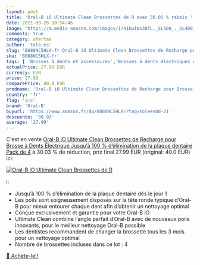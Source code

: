 ```yaml
---
layout: post
title: 'Oral-B iO Ultimate Clean Brossettes de R avec 30.03 % rabais '
date: 2021-09-28 10:54:46
image: 'https://m.media-amazon.com/images/I/41KwiWx30TL._SL500_._SL400_.jpg'
comments: true
category: ofertas
author: 'tole.es'
slug: 'B088NC5HLX-fr Oral-B iO Ultimate Clean Brossettes de Recharge pour...'
sku: 'B088NC5HLX-fr'
tags: [ 'Brosses à dents et accessoires','Brosses à dents électriques et accessoires','Brossettes de rechange','Hygiène dentaire','Hygiène et Santé','oral-b', ]
actualPrice: 27.99 EUR
currency: EUR
price: 27.99
comparePrice: 40.0 EUR
prodname: 'Oral-B iO Ultimate Clean Brossettes de Recharge pour Brosse à Dents Électrique Jusqu’à 100 % d’élimination de la plaque dentaire  Pack de 4'
country: 'fr'
flag: '🇫🇷'
brand: 'Oral-B'
buyurl: 'https://www.amazon.fr/dp/B088NC5HLX/?tag=tolees0d-21'
descuento: '30.03'
average: '27.99'
---
```


C'est en vente [Oral-B iO Ultimate Clean Brossettes de Recharge pour Brosse à Dents Électrique Jusqu’à 100 % d’élimination de la plaque dentaire  Pack de 4](https://www.amazon.fr/dp/B088NC5HLX/?tag=tolees0d-21)  à  30.03 % de réduction, prix final  27.99 EUR (original: 40.0 EUR) ici:

[![Oral-B iO Ultimate Clean Brossettes de R](https://m.media-amazon.com/images/I/41KwiWx30TL._SL500_._SL400_.jpg)](https://www.amazon.fr/dp/B088NC5HLX/?tag=tolees0d-21)

ℹ️:

- Jusqu’à 100 % d’élimination de la plaque dentaire dès le jour 1
- Les poils sont soigneusement disposés sur la tête ronde typique d’Oral-B pour mieux entourer chaque dent afin d’obtenir un nettoyage optimal
- Conçue exclusivement et garantie pour votre Oral-B iO
- Ultimate Clean combine l’angle parfait d’Oral-B avec de nouveaux poils innovants, pour le meilleur nettoyage Oral-B possible
- Les dentistes recommandent de changer la brossette tous les 3 mois pour un nettoyage optimal
- Nombre de brossettes incluses dans ce lot : 4

[🛒 Achète-le!!](https://www.amazon.fr/dp/B088NC5HLX/?tag=tolees0d-21)
